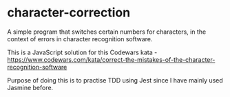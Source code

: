 # character-correction

A simple program that switches certain numbers for characters, in the context of errors in character recognition software.

This is a JavaScript solution for this Codewars kata - https://www.codewars.com/kata/correct-the-mistakes-of-the-character-recognition-software

Purpose of doing this is to practise TDD using Jest since I have mainly used Jasmine before.